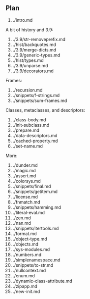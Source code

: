 ## Plan

1. ./intro.md

A bit of history and 3.9:

1. ./3.9/str-removeprefix.md
1. ./hist/backquotes.md
1. ./3.9/merge-dicts.md
1. ./3.9/generic-types.md
1. ./hist/types.md
1. ./3.9/unparse.md
1. ./3.9/decorators.md

Frames:

1. ./recursion.md
1. ./snippets/f-strings.md
1. ./snippets/sum-frames.md

Classes, metaclasses, and descriptors:

1. ./class-body.md
1. ./init-subclass.md
1. ./prepare.md
1. ./data-descriptors.md
1. ./cached-property.md
1. ./set-name.md

More:

1. ./dunder.md
1. ./magic.md
1. ./assert.md
1. ./colorsys.md
1. ./snippets/final.md
1. ./snippets/getitem.md
1. ./license.md
1. ./fnmatch.md
1. ./snippets/hamming.md
1. ./literal-eval.md
1. ./zen.md
1. ./nan.md
1. ./snippets/itertools.md
1. ./format.md
1. ./object-type.md
1. ./objects.md
1. ./sys-modules.md
1. ./numbers.md
1. ./simplenamespace.md
1. ./snippets/to-str.md
1. ./nullcontext.md
1. ./enum.md
1. ./dynamic-class-attribute.md
1. ./zipapp.md
1. ./new-init.md
